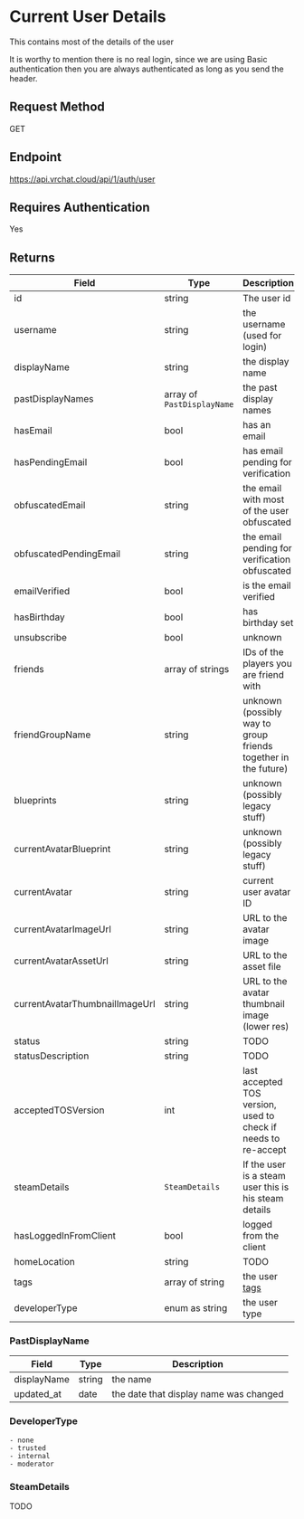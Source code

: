 # Current User Details

This contains most of the details of the user

It is worthy to mention there is no real login, since we are using Basic authentication then you are always authenticated as long as you send the header.

## Request Method 
GET

## Endpoint
https://api.vrchat.cloud/api/1/auth/user

## Requires Authentication
Yes

## Returns

Field | Type | Description
------|------|------------
id | string | The user id
username | string | the username (used for login)
displayName | string | the display name
pastDisplayNames | array of `PastDisplayName` | the past display names
hasEmail | bool | has an email
hasPendingEmail | bool | has email pending for verification
obfuscatedEmail | string | the email with most of the user obfuscated
obfuscatedPendingEmail | string | the email pending for verification obfuscated
emailVerified | bool | is the email verified
hasBirthday | bool | has birthday set
unsubscribe | bool | unknown
friends | array of strings | IDs of the players you are friend with
friendGroupName | string | unknown (possibly way to group friends together in the future)
blueprints | string | unknown (possibly legacy stuff)
currentAvatarBlueprint | string | unknown (possibly legacy stuff)
currentAvatar | string | current user avatar ID
currentAvatarImageUrl | string | URL to the avatar image
currentAvatarAssetUrl | string | URL to the asset file
currentAvatarThumbnailImageUrl | string | URL to the avatar thumbnail image (lower res)
status | string | TODO
statusDescription | string | TODO
acceptedTOSVersion | int | last accepted TOS version, used to check if needs to re-accept
steamDetails | `SteamDetails` | If the user is a steam user this is his steam details
hasLoggedInFromClient | bool | logged from the client
homeLocation | string | TODO
tags | array of string | the user [tags](UserAPI/Tags.md)
developerType | enum as string | the user type

### PastDisplayName
Field | Type | Description
------|------|------------
displayName | string | the name
updated_at | date | the date that display name was changed

### DeveloperType

    - none
    - trusted
    - internal
    - moderator 

### SteamDetails
TODO